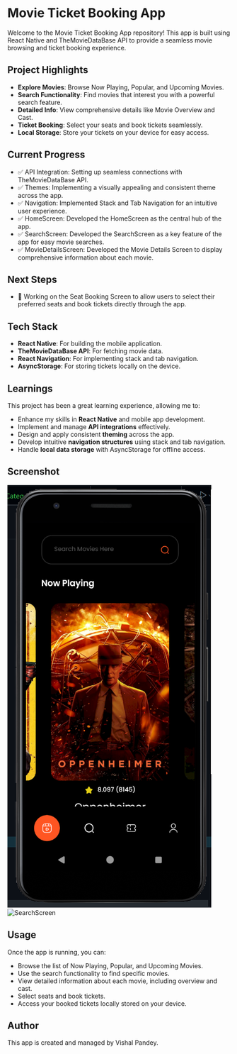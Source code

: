 # Movie Ticket Booking App

Welcome to the Movie Ticket Booking App repository! This app is built using React Native and TheMovieDataBase API to provide a seamless movie browsing and ticket booking experience.

## Project Highlights

- **Explore Movies**: Browse Now Playing, Popular, and Upcoming Movies.
- **Search Functionality**: Find movies that interest you with a powerful search feature.
- **Detailed Info**: View comprehensive details like Movie Overview and Cast.
- **Ticket Booking**: Select your seats and book tickets seamlessly.
- **Local Storage**: Store your tickets on your device for easy access.

## Current Progress

- ✅ API Integration: Setting up seamless connections with TheMovieDataBase API.
- ✅ Themes: Implementing a visually appealing and consistent theme across the app.
- ✅ Navigation: Implemented Stack and Tab Navigation for an intuitive user experience.
- ✅ HomeScreen: Developed the HomeScreen as the central hub of the app.
- ✅ SearchScreen: Developed the SearchScreen as a key feature of the app for easy movie searches.
- ✅ MovieDetailsScreen: Developed the Movie Details Screen to display comprehensive information about each movie.

## Next Steps

- 🔄 Working on the Seat Booking Screen to allow users to select their preferred seats and book tickets directly through the app.

## Tech Stack

- **React Native**: For building the mobile application.
- **TheMovieDataBase API**: For fetching movie data.
- **React Navigation**: For implementing stack and tab navigation.
- **AsyncStorage**: For storing tickets locally on the device.

## Learnings

This project has been a great learning experience, allowing me to:

- Enhance my skills in **React Native** and mobile app development.
- Implement and manage **API integrations** effectively.
- Design and apply consistent **theming** across the app.
- Develop intuitive **navigation structures** using stack and tab navigation.
- Handle **local data storage** with AsyncStorage for offline access.

## Screenshot

![HomeScreen](./sample.png)
![SearchScreen](./sample2.png)

## Usage

Once the app is running, you can:

- Browse the list of Now Playing, Popular, and Upcoming Movies.
- Use the search functionality to find specific movies.
- View detailed information about each movie, including overview and cast.
- Select seats and book tickets.
- Access your booked tickets locally stored on your device.

## Author

This app is created and managed by Vishal Pandey.
